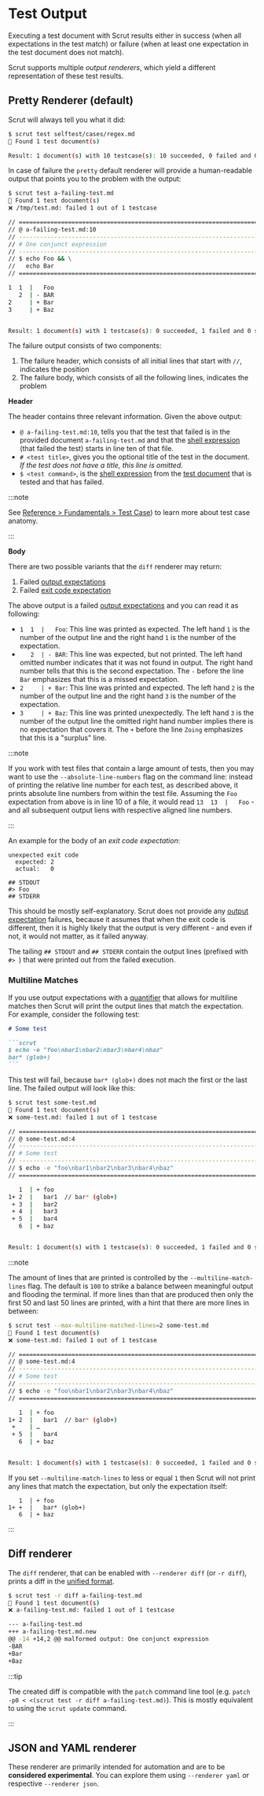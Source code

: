 # Test Output

Executing a test document with Scrut results either in success (when all expectations in the test match) or failure (when at least one expectation in the test document does not match).

Scrut supports multiple *output renderers*, which yield a different representation of these test results.

## Pretty Renderer (default)

Scrut will always tell you what it did:

```bash title="Terminal"
$ scrut test selftest/cases/regex.md
🔎 Found 1 test document(s)

Result: 1 document(s) with 10 testcase(s): 10 succeeded, 0 failed and 0 skipped
```

In case of failure the `pretty` default renderer will provide a human-readable output that points you to the problem with the output:

```bash title="Terminal"
$ scrut test a-failing-test.md
🔎 Found 1 test document(s)
❌ /tmp/test.md: failed 1 out of 1 testcase

// =============================================================================
// @ a-failing-test.md:10
// -----------------------------------------------------------------------------
// # One conjunct expression
// -----------------------------------------------------------------------------
// $ echo Foo && \
//   echo Bar
// =============================================================================

1  1  |   Foo
   2  | - BAR
2     | + Bar
3     | + Baz


Result: 1 document(s) with 1 testcase(s): 0 succeeded, 1 failed and 0 skipped
```

The failure output consists of two components:

1. The failure header, which consists of all initial lines that start with `//`, indicates the position
2. The failure body, which consists of all the following lines, indicates the problem

**Header**

The header contains three relevant information. Given the above output:

- `@ a-failing-test.md:10`, tells you that the test that failed is in the provided document `a-failing-test.md` and that the [shell expression](/docs/reference/fundamentals/shell-expression/) (that failed the test) starts in line ten of that file.
- `# <test title>`, gives you the optional title of the test in the document. *If the test does not have a title, this line is omitted.*
- `$ <test command>`, is the [shell expression](/docs/reference/fundamentals/shell-expression/) from the [test document](/docs/reference/fundamentals/test-document/) that is tested and that has failed.

:::note

See [Reference > Fundamentals > Test Case](/docs/reference/fundamentals/test-case/)) to learn more about test case anatomy.

:::

**Body**

There are two possible variants that the `diff` renderer may return:

1. Failed [output expectations](/docs/reference/fundamentals/output-expectations/)
2. Failed [exit code expectation](/docs/reference/behavior/exit-codes/)

The above output is a failed [output expectations](/docs/reference/fundamentals/output-expectations/) and you can read it as following:

- `1  1  |   Foo`: This line was printed as expected. The left hand `1` is the number of the output line and the right hand `1` is the number of the expectation.
- `   2  | - BAR`: This line was expected, but not printed. The left hand omitted number indicates that it was not found in output. The right hand number tells that this is the second expectation. The `-` before the line `Bar` emphasizes that this is a missed expectation.
- `2     | + Bar`: This line was printed and expected. The left hand `2` is the number of the output line and the right hand `3` is the number of the expectation.
- `3     | + Baz`: This line was printed unexpectedly. The left hand `3` is the number of the output line the omitted right hand number implies there is no expectation that covers it. The `+` before the line `Zoing` emphasizes that this is a "surplus" line.

:::note

If you work with test files that contain a large amount of tests, then you may want to use the `--absolute-line-numbers` flag on the command line: instead of printing the relative line number for each test, as described above, it prints absolute line numbers from within the test file. Assuming the `Foo` expectation from above is in line 10 of a file, it would read `13  13  |   Foo` - and all subsequent output liens with respective aligned line numbers.

:::

An example for the body of an *exit code expectation*:

```
unexpected exit code
  expected: 2
  actual:   0

## STDOUT
#> Foo
## STDERR
```

This should be mostly self-explanatory. Scrut does not provide any [output expectation](/docs/reference/fundamentals/output-expectations/) failures, because it assumes that when the exit code is different, then it is highly likely that the output is very different - and even if not, it would not matter, as it failed anyway.

The tailing `## STDOUT` and `## STDERR` contain the output lines (prefixed with `#> `) that were printed out from the failed execution.

### Multiline Matches

If you use output expectations with a [quantifier](/docs/reference/fundamentals/output-expectations/#quantifiers) that allows for multiline matches then Scrut will print the output lines that match the expectation. For example, consider the following test:

````markdown title="some-test.md" showLineNumbers
# Some test

```scrut
$ echo -e "foo\nbar1\nbar2\nbar3\nbar4\nbaz"
bar* (glob+)
```
````

This test will fail, because `bar* (glob+)` does not mach the first or the last line. The failed output will look like this:

```bash title="Terminal"
$ scrut test some-test.md
🔎 Found 1 test document(s)
❌ some-test.md: failed 1 out of 1 testcase

// =============================================================================
// @ some-test.md:4
// -----------------------------------------------------------------------------
// # Some test
// -----------------------------------------------------------------------------
// $ echo -e "foo\nbar1\nbar2\nbar3\nbar4\nbaz"
// =============================================================================

   1  | + foo
1+ 2  |   bar1  // bar* (glob+)
 + 3  |   bar2
 + 4  |   bar3
 + 5  |   bar4
   6  | + baz


Result: 1 document(s) with 1 testcase(s): 0 succeeded, 1 failed and 0 skipped
```

:::note

The amount of lines that are printed is controlled by the `--multiline-match-lines` flag. The default is `100` to strike a balance between meaningful output and flooding the terminal. If more lines than that are produced then only the first 50 and last 50 lines are printed, with a hint that there are more lines in between:

```bash title="Terminal"
$ scrut test --max-multiline-matched-lines=2 some-test.md
🔎 Found 1 test document(s)
❌ some-test.md: failed 1 out of 1 testcase

// =============================================================================
// @ some-test.md:4
// -----------------------------------------------------------------------------
// # Some test
// -----------------------------------------------------------------------------
// $ echo -e "foo\nbar1\nbar2\nbar3\nbar4\nbaz"
// =============================================================================

   1  | + foo
1+ 2  |   bar1  // bar* (glob+)
 +    | …
 + 5  |   bar4
   6  | + baz


Result: 1 document(s) with 1 testcase(s): 0 succeeded, 1 failed and 0 skipped
```

If you set `--multiline-match-lines` to less or equal `1` then Scrut will not print any lines that match the expectation, but only the expectation itself:

```
   1  | + foo
1+ +  |   bar* (glob+)
   6  | + baz
```

:::

## Diff renderer

The `diff` renderer, that can be enabled with `--renderer diff` (or `-r diff`), prints a diff in the [unified format](https://en.wikipedia.org/wiki/Diff#Unified_format).

```bash title="Terminal"
$ scrut test -r diff a-failing-test.md
🔎 Found 1 test document(s)
❌ a-failing-test.md: failed 1 out of 1 testcase

--- a-failing-test.md
+++ a-failing-test.md.new
@@ -14 +14,2 @@ malformed output: One conjunct expression
-BAR
+Bar
+Baz
```

:::tip

The created diff is compatible with the `patch` command line tool (e.g. `patch -p0 < <(scrut test -r diff a-failing-test.md)`). This is mostly equivalent to using the `scrut update` command.

:::

## JSON and YAML renderer

These renderer are primarily intended for automation and are to be **considered experimental**.
You can explore them using `--renderer yaml` or respective `--renderer json`.
